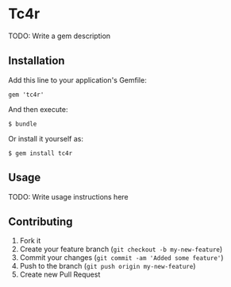 # Tc4r

TODO: Write a gem description

## Installation

Add this line to your application's Gemfile:

    gem 'tc4r'

And then execute:

    $ bundle

Or install it yourself as:

    $ gem install tc4r

## Usage

TODO: Write usage instructions here

## Contributing

1. Fork it
2. Create your feature branch (`git checkout -b my-new-feature`)
3. Commit your changes (`git commit -am 'Added some feature'`)
4. Push to the branch (`git push origin my-new-feature`)
5. Create new Pull Request
